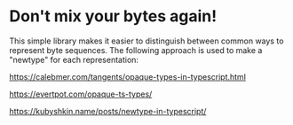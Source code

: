 # Don't mix your bytes again!
This simple library makes it easier to distinguish between common ways to represent byte sequences.
The following approach is used to make a "newtype" for each representation:

https://calebmer.com/tangents/opaque-types-in-typescript.html

https://evertpot.com/opaque-ts-types/

https://kubyshkin.name/posts/newtype-in-typescript/
